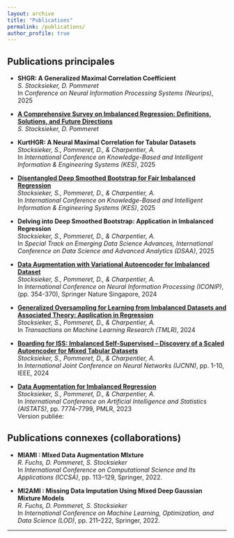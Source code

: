 ```yaml
---
layout: archive
title: "Publications"
permalink: /publications/
author_profile: true
---
```


## Publications principales

- **SHGR: A Generalized Maximal Correlation Coefficient**  
  *S. Stocksieker, D. Pommeret*  
  In *Conference on Neural Information Processing Systems (Neurips)*, 2025

- **[A Comprehensive Survey on Imbalanced Regression: Definitions, Solutions, and Future Directions](https://hal.science/hal-05213741)**  
  *S. Stocksieker, D. Pommeret*

- **KurtHGR: A Neural Maximal Correlation for Tabular Datasets**  <!-- Non soumis à Arxiv pour resoumettre la version multivariée -->  
  *Stocksieker, S., Pommeret, D., & Charpentier, A.*  
  In *International Conference on Knowledge-Based and Intelligent Information & Engineering Systems (KES)*, 2025  

- **[Disentangled Deep Smoothed Bootstrap for Fair Imbalanced Regression](https://arxiv.org/abs/2508.13829)**  
  *Stocksieker, S., Pommeret, D., & Charpentier, A.*  
  In *International Conference on Knowledge-Based and Intelligent Information & Engineering Systems (KES)*, 2025  

- **Delving into Deep Smoothed Bootstrap: Application in Imbalanced Regression**  <!-- Soumis à Arxiv, en attente du lien -->  
  *Stocksieker, S., Pommeret, D., & Charpentier, A.*  
  In *Special Track on Emerging Data Science Advances, International Conference on Data Science and Advanced Analytics (DSAA)*, 2025  

- **[Data Augmentation with Variational Autoencoder for Imbalanced Dataset](https://arxiv.org/pdf/2412.07039)**  
  *Stocksieker, S., Pommeret, D., & Charpentier, A.*  
  In *International Conference on Neural Information Processing (ICONIP)*, (pp. 354-370), Springer Nature Singapore, 2024

- **[Generalized Oversampling for Learning from Imbalanced Datasets and Associated Theory: Application in Regression](https://openreview.net/pdf?id=DLqPhQxgYu)**  
  *Stocksieker, S., Pommeret, D., & Charpentier, A.*  
  In *Transactions on Machine Learning Research (TMLR)*, 2024

- **[Boarding for ISS: Imbalanced Self-Supervised – Discovery of a Scaled Autoencoder for Mixed Tabular Datasets](https://arxiv.org/pdf/2403.15790)**  
  *Stocksieker, S., Pommeret, D., & Charpentier, A.*  
  In *International Joint Conference on Neural Networks (IJCNN)*, pp. 1-10, IEEE, 2024

- **[Data Augmentation for Imbalanced Regression](https://proceedings.mlr.press/v206/stocksieker23a/stocksieker23a.pdf)**  
  *Stocksieker, S., Pommeret, D., & Charpentier, A.*  
  In *International Conference on Artificial Intelligence and Statistics (AISTATS)*, pp. 7774–7799, PMLR, 2023  
  Version publiée: 


## Publications connexes (collaborations)

- **MIAMI : MIxed Data Augmentation MIxture**  
   *R. Fuchs, D. Pommeret, S. Stocksieker*  
   In *International Conference on Computational Science and Its Applications (ICCSA)*, pp. 113–129, Springer, 2022.

- **MI2AMI : Missing Data Imputation Using Mixed Deep Gaussian Mixture Models**  
   *R. Fuchs, D. Pommeret, S. Stocksieker*  
   In *International Conference on Machine Learning, Optimization, and Data Science (LOD)*, pp. 211–222, Springer, 2022.  
---


